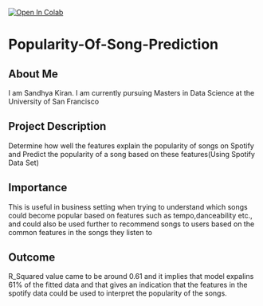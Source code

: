 [![Open In Colab](https://colab.research.google.com/assets/colab-badge.svg)](https://colab.research.google.com/github/SandhyaKiran04/Popularity_Of_Song_Prediction/main/popularity-spotify.ipynb)

# Popularity-Of-Song-Prediction

## About Me
I am Sandhya Kiran. I am currently pursuing Masters in Data Science at the University of San Francisco

## Project Description 
Determine how well the features explain the popularity of songs on Spotify and Predict the popularity of a song based on these features(Using Spotify Data Set)

## Importance 
This is useful in business setting when trying to understand which songs could become popular based on features such as tempo,danceability etc., and could also be used further to recommend songs to users based on the common features in the songs they listen to

## Outcome
R_Squared value came to be around 0.61 and it implies that model expalins 61% of the fitted data and that gives an indication that the features in the spotify data could be used to interpret the popularity of the songs.
